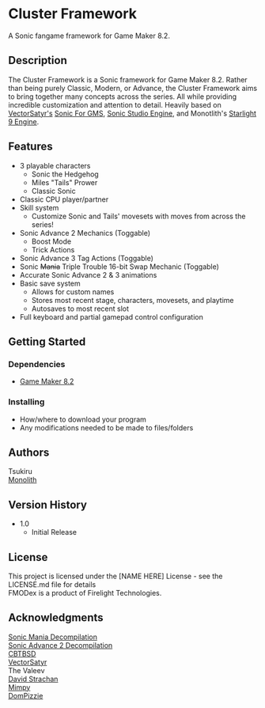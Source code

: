 # Cluster Framework

A Sonic fangame framework for Game Maker 8.2.

## Description

The Cluster Framework is a Sonic framework for Game Maker 8.2. Rather than being purely Classic, Modern, or Advance, the Cluster Framework aims to bring together many concepts across the series. All while providing incredible customization and attention to detail. Heavily based on [VectorSatyr's](https://github.com/VectorSatyr) [Sonic For GMS](https://github.com/VectorSatyr/legacy-sonic-for-gms-1), [Sonic Studio Engine](https://forums.sonicretro.org/threads/new-game-maker-studio-sonic-engine.31723/), and Monotlith's [Starlight 9 Engine](https://github.com/monolith4007/Starlight-9-Engine).

## Features

* 3 playable characters
  * Sonic the Hedgehog
  * Miles "Tails" Prower
  * Classic Sonic
* Classic CPU player/partner
* Skill system
  * Customize Sonic and Tails' movesets with moves from across the series!
* Sonic Advance 2 Mechanics (Toggable)
  * Boost Mode
  * Trick Actions
* Sonic Advance 3 Tag Actions (Toggable)
* Sonic ~~Mania~~ Triple Trouble 16-bit Swap Mechanic (Toggable)
* Accurate Sonic Advance 2 & 3 animations
* Basic save system
  * Allows for custom names
  * Stores most recent stage, characters, movesets, and playtime
  * Autosaves to most recent slot
* Full keyboard and partial gamepad control configuration

## Getting Started

### Dependencies

* [Game Maker 8.2](https://gm82.cherry-treehouse.com/#Downloads)

### Installing

* How/where to download your program
* Any modifications needed to be made to files/folders

## Authors

Tsukiru\
[Monolith](https://github.com/monolith4007)

## Version History

* 1.0
    * Initial Release

## License

This project is licensed under the [NAME HERE] License - see the LICENSE.md file for details\
FMODex is a product of Firelight Technologies.

## Acknowledgments

[Sonic Mania Decompilation](https://github.com/RSDKModding/Sonic-Mania-Decompilation)\
[Sonic Advance 2 Decompilation](https://github.com/SAT-R/sa2)\
[CBTBSD](https://github.com/tariq-nasheed)\
[VectorSatyr](https://github.com/VectorSatyr)\
The Valeev\
[David Strachan](https://www.davetech.co.uk/gamemakereasingandtweeningfunctions)\
[Mimpy](https://gm48.net/resource/33/sine-waves-make-your-game-prettier)\
[DomPizzie](https://gist.github.com/DomPizzie/7a5ff55ffa9081f2de27c315f5018afc)
